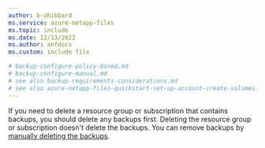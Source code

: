 ```yaml
---
author: b-ahibbard
ms.service: azure-netapp-files
ms.topic: include
ms.date: 12/13/2022
ms.author: anfdocs
ms.custom: include file

# backup-configure-policy-based.md
# backup-configure-manual.md
# see also backup-requirements-considerations.md
# see also azure-netapp-files-quickstart-set-up-account-create-volumes.md
---
```


If you need to delete a resource group or subscription that contains backups, you should delete any backups first. Deleting the resource group or subscription doesn't delete the backups. You can remove backups by [manually deleting the backups](../backup-delete.md).

